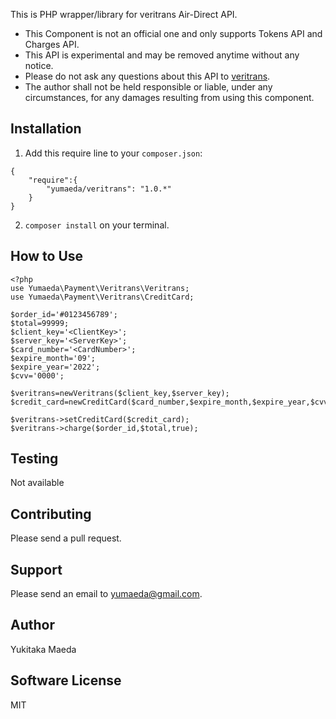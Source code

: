 This is PHP wrapper/library for veritrans Air-Direct API.

* This Component is not an official one and only supports Tokens API and Charges API.
* This API is experimental and may be removed anytime without any notice.
* Please do not ask any questions about this API to [veritrans](https://www.veritrans.co.jp/).
* The author shall not be held responsible or liable, under any circumstances, for any damages resulting from using this component.

## Installation
1. Add this require line to your `composer.json`:

```
{
    "require":{
        "yumaeda/veritrans": "1.0.*"
    }
}
```
2. `composer install` on your terminal.

## How to Use

```
<?php
use Yumaeda\Payment\Veritrans\Veritrans;
use Yumaeda\Payment\Veritrans\CreditCard;

$order_id='#0123456789';
$total=99999;
$client_key='<ClientKey>';
$server_key='<ServerKey>';
$card_number='<CardNumber>';
$expire_month='09';
$expire_year='2022';
$cvv='0000';

$veritrans=newVeritrans($client_key,$server_key);
$credit_card=newCreditCard($card_number,$expire_month,$expire_year,$cvv);

$veritrans->setCreditCard($credit_card);
$veritrans->charge($order_id,$total,true);
```

## Testing
Not available

## Contributing
Please send a pull request.

## Support
Please send an email to yumaeda@gmail.com.

## Author
Yukitaka Maeda

## Software License
MIT
